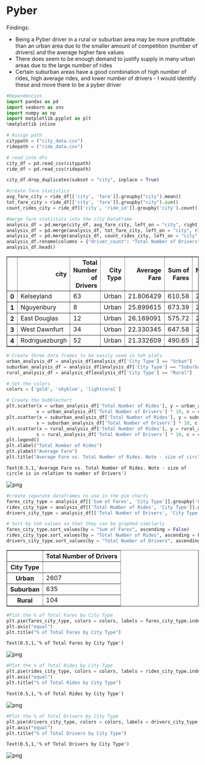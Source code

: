 
# Pyber

Findings:

* Being a Pyber driver in a rural or suburban area may be more profitable than an urban area due to the smaller amount of competition (number of drivers) and the average higher fare values
* There does seem to be enough demand to justify supply in many urban areas due to the large number of rides
* Certain suburban areas have a good combination of high number of rides, high average rides, and lower number of drivers - I would identify these and move there to be a pyber driver


```python
#Dependencies
import pandas as pd
import seaborn as sns
import numpy as np
import matplotlib.pyplot as plt
%matplotlib inline
```


```python
# Assign path
citypath = ("city_data.csv")
ridepath = ("ride_data.csv")
```


```python
# read into dfs
city_df = pd.read_csv(citypath)
ride_df = pd.read_csv(ridepath)
```


```python
city_df.drop_duplicates(subset = "city", inplace = True)
```


```python
#create fare statistics
avg_fare_city = ride_df[['city', 'fare']].groupby("city").mean()
tot_fare_city = ride_df[['city', 'fare']].groupby("city").sum()
count_rides_city = ride_df[['city', 'ride_id']].groupby('city').count()
```


```python
#merge fare statistics into the city DataFrame
analysis_df = pd.merge(city_df, avg_fare_city, left_on = "city", right_index = True)
analysis_df = pd.merge(analysis_df, tot_fare_city, left_on = "city", right_index = True)
analysis_df = pd.merge(analysis_df, count_rides_city, left_on = "city", right_index = True)
analysis_df.rename(columns = {"driver_count": "Total Number of Drivers", "type": "City Type", "fare_x": "Average Fare", "fare_y": "Sum of Fares","ride_id": "Total Number of Rides"}, inplace = True)
analysis_df.head()
```




<div>
<style>
    .dataframe thead tr:only-child th {
        text-align: right;
    }

    .dataframe thead th {
        text-align: left;
    }

    .dataframe tbody tr th {
        vertical-align: top;
    }
</style>
<table border="1" class="dataframe">
  <thead>
    <tr style="text-align: right;">
      <th></th>
      <th>city</th>
      <th>Total Number of Drivers</th>
      <th>City Type</th>
      <th>Average Fare</th>
      <th>Sum of Fares</th>
      <th>Total Number of Rides</th>
    </tr>
  </thead>
  <tbody>
    <tr>
      <th>0</th>
      <td>Kelseyland</td>
      <td>63</td>
      <td>Urban</td>
      <td>21.806429</td>
      <td>610.58</td>
      <td>28</td>
    </tr>
    <tr>
      <th>1</th>
      <td>Nguyenbury</td>
      <td>8</td>
      <td>Urban</td>
      <td>25.899615</td>
      <td>673.39</td>
      <td>26</td>
    </tr>
    <tr>
      <th>2</th>
      <td>East Douglas</td>
      <td>12</td>
      <td>Urban</td>
      <td>26.169091</td>
      <td>575.72</td>
      <td>22</td>
    </tr>
    <tr>
      <th>3</th>
      <td>West Dawnfurt</td>
      <td>34</td>
      <td>Urban</td>
      <td>22.330345</td>
      <td>647.58</td>
      <td>29</td>
    </tr>
    <tr>
      <th>4</th>
      <td>Rodriguezburgh</td>
      <td>52</td>
      <td>Urban</td>
      <td>21.332609</td>
      <td>490.65</td>
      <td>23</td>
    </tr>
  </tbody>
</table>
</div>




```python
# Create three data frames to be easily used in teh plots
urban_analysis_df = analysis_df[analysis_df['City Type'] == "Urban"]
suburban_analysis_df = analysis_df[analysis_df['City Type'] == "Suburban"]
rural_analysis_df = analysis_df[analysis_df['City Type'] == "Rural"]
```


```python
# Set the colors
colors = ['gold', 'skyblue', 'lightcoral']
```


```python
# Create the bubblechart
plt.scatter(x = urban_analysis_df['Total Number of Rides'], y = urban_analysis_df['Average Fare'], 
           s = urban_analysis_df['Total Number of Drivers'] * 10, c = colors[0], label = "Urban")
plt.scatter(x = suburban_analysis_df['Total Number of Rides'], y = suburban_analysis_df['Average Fare'],
           s = suburban_analysis_df['Total Number of Drivers'] * 10, c = colors[1], label = "Suburban")
plt.scatter(x = rural_analysis_df['Total Number of Rides'], y = rural_analysis_df['Average Fare'],
           s = rural_analysis_df['Total Number of Drivers'] * 10, c = colors[2], label = "Rural")
plt.legend()
plt.xlabel("Total Number of Rides")
plt.ylabel("Average Fare")
plt.title("Average Fare vs. Total Number of Rides. Note - size of circle is in relation to number of Drivers")
```




    Text(0.5,1,'Average Fare vs. Total Number of Rides. Note - size of circle is in relation to number of Drivers')




![png](output_10_1.png)



```python
#create separate dataframes to use in the pie charts
fares_city_type = analysis_df[['Sum of Fares', 'City Type']].groupby('City Type').sum()
rides_city_type = analysis_df[['Total Number of Rides', 'City Type']].groupby('City Type').sum()
drivers_city_type = analysis_df[['Total Number of Drivers', 'City Type']].groupby('City Type').sum()
```


```python
# Sort by teh values so that they can be graphed similarly
fares_city_type.sort_values(by = "Sum of Fares", ascending = False)
rides_city_type.sort_values(by = "Total Number of Rides", ascending = False)
drivers_city_type.sort_values(by = "Total Number of Drivers", ascending = False)
```




<div>
<style>
    .dataframe thead tr:only-child th {
        text-align: right;
    }

    .dataframe thead th {
        text-align: left;
    }

    .dataframe tbody tr th {
        vertical-align: top;
    }
</style>
<table border="1" class="dataframe">
  <thead>
    <tr style="text-align: right;">
      <th></th>
      <th>Total Number of Drivers</th>
    </tr>
    <tr>
      <th>City Type</th>
      <th></th>
    </tr>
  </thead>
  <tbody>
    <tr>
      <th>Urban</th>
      <td>2607</td>
    </tr>
    <tr>
      <th>Suburban</th>
      <td>635</td>
    </tr>
    <tr>
      <th>Rural</th>
      <td>104</td>
    </tr>
  </tbody>
</table>
</div>




```python
#Plot the % of Total Fares by City Type
plt.pie(fares_city_type, colors = colors, labels = fares_city_type.index, autopct = "%1.1f%%", startangle = 90)
plt.axis("equal")
plt.title("% of Total Fares by City Type")
```




    Text(0.5,1,'% of Total Fares by City Type')




![png](output_13_1.png)



```python
#Plot the % of Total Rides by City Type
plt.pie(rides_city_type, colors = colors, labels = rides_city_type.index, autopct = "%1.1f%%", startangle = 90)
plt.axis("equal")
plt.title("% of Total Rides by City Type")
```




    Text(0.5,1,'% of Total Rides by City Type')




![png](output_14_1.png)



```python
#Plot the % of Total Drivers by City Type
plt.pie(drivers_city_type, colors = colors, labels = drivers_city_type.index, autopct = "%1.1f%%", startangle = 90)
plt.axis("equal")
plt.title("% of Total Drivers by City Type")
```




    Text(0.5,1,'% of Total Drivers by City Type')




![png](output_15_1.png)

